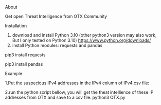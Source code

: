 About

Get open Threat Intelligence from OTX Community

Installation
1. download and install Python 3.10 (other python3 version may also work, But I only tested on Python 3.10)
https://www.python.org/downloads/
2. install Python modules: requests and pandas
   
  pip3 install requests

  pip3 install pandas

Example

  1.Put the suspecious IPv4 addresses in the IPv4 column of IPv4.csv file:
  
  2.run the python script bellow, you will get the theat intellience of these IP addresses from OTX and save to a csv file.
  python3 OTX.py

